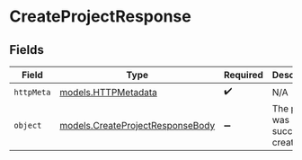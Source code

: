 # CreateProjectResponse


## Fields

| Field                                                                      | Type                                                                       | Required                                                                   | Description                                                                |
| -------------------------------------------------------------------------- | -------------------------------------------------------------------------- | -------------------------------------------------------------------------- | -------------------------------------------------------------------------- |
| `httpMeta`                                                                 | [models.HTTPMetadata](../models/httpmetadata.md)                           | :heavy_check_mark:                                                         | N/A                                                                        |
| `object`                                                                   | [models.CreateProjectResponseBody](../models/createprojectresponsebody.md) | :heavy_minus_sign:                                                         | The project was successfuly created                                        |